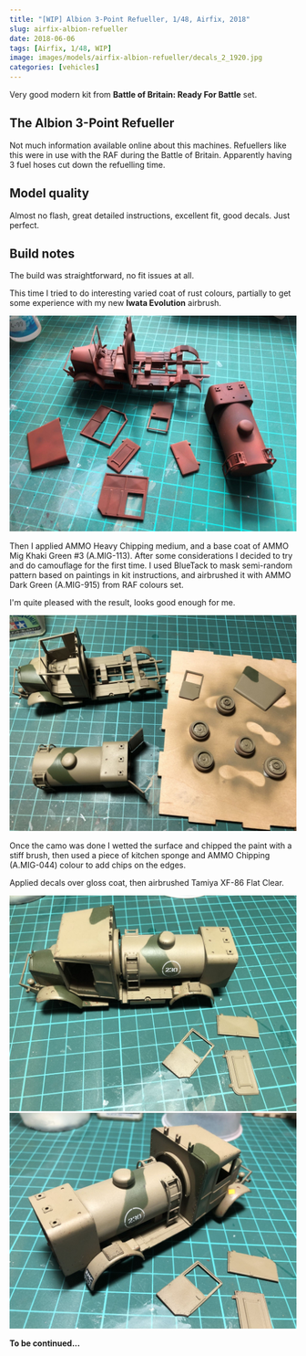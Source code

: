 ```yaml
---
title: "[WIP] Albion 3-Point Refueller, 1/48, Airfix, 2018"
slug: airfix-albion-refueller
date: 2018-06-06
tags: [Airfix, 1/48, WIP]
image: images/models/airfix-albion-refueller/decals_2_1920.jpg
categories: [vehicles]
---
```


Very good modern kit from **Battle of Britain: Ready For Battle** set.


## The Albion 3-Point Refueller

Not much information available online about this machines.
Refuellers like this were in use with the RAF during the Battle of Britain.
Apparently having 3 fuel hoses cut down the refuelling time.

## Model quality

Almost no flash, great detailed instructions, excellent fit, good decals. Just perfect.

## Build notes
The build was straightforward, no fit issues at all.

This time I tried to do interesting varied coat of rust colours, partially to get some experience with my new **Iwata Evolution** airbrush.

![rust coat](/images/models/airfix-albion-refueller/rust_coat_1920.jpg)

Then I applied AMMO Heavy Chipping medium, and a base coat of AMMO Mig Khaki Green #3 (A.MIG-113).
After some considerations I decided to try and do camouflage for the first time.
I used BlueTack to mask semi-random pattern based on paintings in kit instructions, and airbrushed it with AMMO Dark Green (A.MIG-915) from RAF colours set.

I'm quite pleased with the result, looks good enough for me.

![camo](/images/models/airfix-albion-refueller/camo_1920.jpg)

Once the camo was done I wetted the surface and chipped the paint with a stiff brush, then used a piece of kitchen sponge and AMMO Chipping (A.MIG-044) colour to add chips on the edges.

Applied decals over gloss coat, then airbrushed Tamiya XF-86 Flat Clear.

![decals 1](/images/models/airfix-albion-refueller/decals_1_1920.jpg)
![decals 2](/images/models/airfix-albion-refueller/decals_2_1920.jpg)

**To be continued...**

